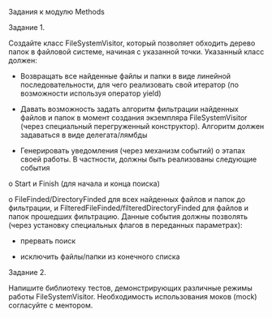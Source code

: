 Задания к модулю Methods

Задание 1.

Создайте класс FileSystemVisitor, который позволяет обходить дерево папок в файловой системе, начиная с указанной точки. Указанный класс должен:

* Возвращать все найденные файлы и папки в виде линейной последовательности, для чего реализовать свой итератор (по возможности используя оператор yield)

* Давать возможность задать алгоритм фильтрации найденных файлов и папок в момент создания экземпляра FileSystemVisitor (через специальный перегруженный конструктор). Алгоритм должен задаваться в виде делегата/лямбды

* Генерировать уведомления (через механизм событий) о этапах своей работы. В частности, должны быть реализованы следующие события

o Start и Finish (для начала и конца поиска)

o FileFinded/DirectoryFinded для всех найденных файлов и папок до фильтрации, и FilteredFileFinded/filteredDirectoryFinded для файлов и папок прошедших фильтрацию. Данные события должны позволять (через установку специальных флагов в переданных параметрах):

* прервать поиск

* исключить файлы/папки из конечного списка

Задание 2.

Напишите библиотеку тестов, демонстрирующих различные режимы работы FileSystemVisitor. Необходимость использования моков (mock) согласуйте с ментором.
